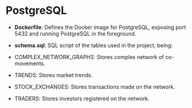 # PostgreSQL

- **Dockerfile**: Defines the Docker image for PostgreSQL, exposing port 5432 and running PostgreSQL in the foreground.

- **schema.sql**: SQL script of the tables used in the project, being:

- COMPLEX_NETWORK_GRAPHS: Stores complex network of co-movements.

- TRENDS: Stores market trends.

- STOCK_EXCHANGES: Stores transactions made on the network.

- TRADERS: Stores investors registered on the network.